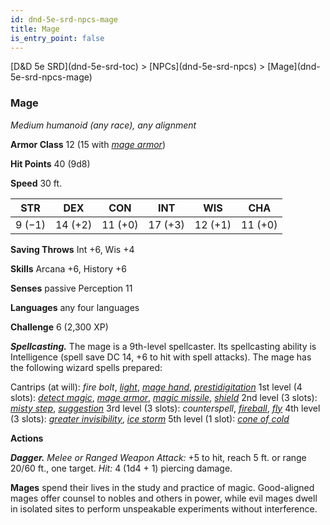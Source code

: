 ```yaml
---
id: dnd-5e-srd-npcs-mage
title: Mage
is_entry_point: false
---
```


<breadcrumb>
[D&D 5e SRD](dnd-5e-srd-toc) >  [NPCs](dnd-5e-srd-npcs) > [Mage](dnd-5e-srd-npcs-mage)
</breadcrumb>

### Mage

*Medium humanoid (any race), any alignment*

**Armor Class** 12 (15 with [*mage armor*](dnd-5e-srd-spell-mage-armor))

**Hit Points** 40 (9d8)

**Speed** 30 ft.

| STR    | DEX     | CON     | INT     | WIS     | CHA     |
|--------|---------|---------|---------|---------|---------|
| 9 (−1) | 14 (+2) | 11 (+0) | 17 (+3) | 12 (+1) | 11 (+0) |

**Saving Throws** Int +6, Wis +4

**Skills** Arcana +6, History +6

**Senses** passive Perception 11

**Languages** any four languages

**Challenge** 6 (2,300 XP)

***Spellcasting.*** The mage is a 9th-level spellcaster. Its spellcasting ability is Intelligence (spell save DC 14, +6 to hit with spell attacks). The mage has the following wizard spells prepared:

Cantrips (at will): *fire bolt*, [*light*](dnd-5e-srd-spell-light), [*mage hand*](dnd-5e-srd-spell-mage-hand), [*prestidigitation*](dnd-5e-srd-spell-prestidigitation)
1st level (4 slots): [*detect magic*](dnd-5e-srd-spell-detect-magic), [*mage armor*](dnd-5e-srd-spell-mage-armor), [*magic missile*](dnd-5e-srd-spell-magic-missile), [*shield*](dnd-5e-srd-spell-shield)
2nd level (3 slots): [*misty step*](dnd-5e-srd-spell-misty-step), [*suggestion*](dnd-5e-srd-spell-suggestion)
3rd level (3 slots): *counterspell*, [*fireball*](dnd-5e-srd-spell-fireball), [*fly*](dnd-5e-srd-spell-fly)
4th level (3 slots): [*greater invisibility*](dnd-5e-srd-spell-greater-invisibility), [*ice storm*](dnd-5e-srd-spell-ice-storm)
5th level (1 slot): [*cone of cold*](dnd-5e-srd-spell-cone-of-cold)

**Actions**

***Dagger.*** *Melee or Ranged Weapon Attack:* +5 to hit, reach 5 ft. or range 20/60 ft., one target. *Hit:* 4 (1d4 + 1)  piercing damage.

**Mages** spend their lives in the study and practice of magic. Good-aligned mages offer counsel to nobles and others in power, while evil mages dwell in isolated sites to perform unspeakable experiments without interference.

